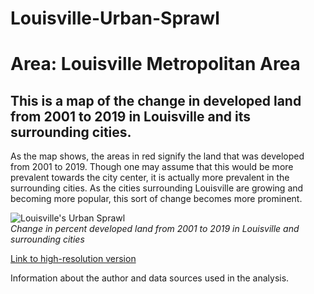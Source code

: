 # Louisville-Urban-Sprawl
# Area: Louisville Metropolitan Area
## This is a map of the change in developed land from 2001 to 2019 in Louisville and its surrounding cities.

As the map shows, the areas in red signify the land that was developed from 2001 to 2019. Though one may assume that this would be more prevalent towards the city center,
it is actually more prevalent in the surrounding cities. As the cities surrounding Louisville are growing and becoming more popular, this sort of change becomes more prominent. 

![Louisville's Urban Sprawl](c:SKellyGIS\\Module_06\\LouisvilleChange.jpg)     
*Change in percent developed land from 2001 to 2019 in Louisville and surrounding cities*

[Link to high-resolution version](LouisvilleChange.pdf)     

Information about the author and data sources used in the analysis.
